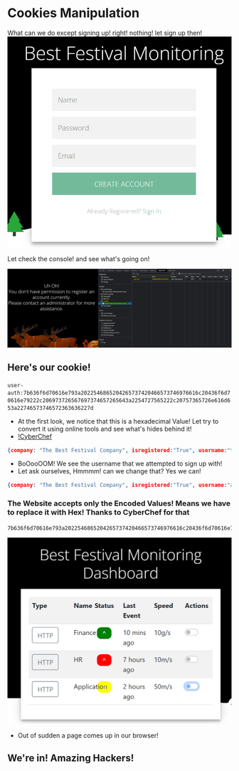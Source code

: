 # Cookies Manipulation

What can we do except signing up! right! nothing! let sign up then!
![****](/Advent%20of%20Cyber%203/Screenshots/Task2/signup.PNG)

Let check the console! and see what's going on!

![****](/Advent%20of%20Cyber%203/Screenshots/Task2/cookies.PNG)


## Here's our cookie!
```user-auth:7b636f6d70616e793a2022546865204265737420466573746976616c20436f6d70616e79222c206973726567697374657265643a2254727565222c20757365726e616d653a22746573746572363636227d```

- At the first look, we notice that this is a hexadecimal Value! Let try to convert it using online tools and see what's hides behind it! 
- [!CyberChef](https://gchq.github.io/CyberChef/)

```json
{company: "The Best Festival Company", isregistered:"True", username:"tester666"}
```

- BoOooOOM! We see the username that we attempted to sign up with!
- Let ask ourselves, Hmmmm! can we change that? Yes we can!

```json
{company: "The Best Festival Company", isregistered:"True", username:"admin"}
```

### The Website accepts only the Encoded Values! Means we have to replace it with Hex! Thanks to **CyberChef** for that
```
7b636f6d70616e793a2022546865204265737420466573746976616c20436f6d70616e79222c206973726567697374657265643a2254727565222c20757365726e616d653a2261646d696e227d
```

![****](/Advent%20of%20Cyber%203/Screenshots/Task2/in.PNG)

- Out of sudden a page comes up in our browser!


## We're in! Amazing Hackers!